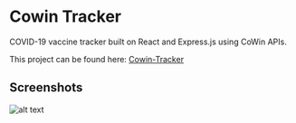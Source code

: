 # Cowin Tracker

COVID-19 vaccine tracker built on React and Express.js using CoWin APIs.

This project can be found here: [Cowin-Tracker](https://cowin-vaccine-tracker.herokuapp.com/)

## Screenshots

![alt text](https://res.cloudinary.com/dsqzncnif/image/upload/bo_1px_solid_rgb:eaecef/v1633244382/cowin-tracker/cowin-vaccine-tracker.herokuapp.com__yhzvtg.png)

